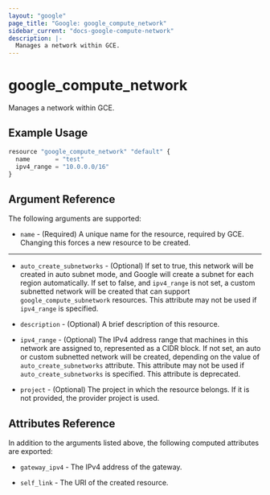 ```yaml
---
layout: "google"
page_title: "Google: google_compute_network"
sidebar_current: "docs-google-compute-network"
description: |-
  Manages a network within GCE.
---
```


# google\_compute\_network

Manages a network within GCE.

## Example Usage

```js
resource "google_compute_network" "default" {
  name       = "test"
  ipv4_range = "10.0.0.0/16"
}
```

## Argument Reference

The following arguments are supported:

* `name` - (Required) A unique name for the resource, required by GCE.
    Changing this forces a new resource to be created.

- - -

* `auto_create_subnetworks` - (Optional) If set to true, this network will be
    created in auto subnet mode, and Google will create a subnet for each region
    automatically. If set to false, and `ipv4_range` is not set, a custom
    subnetted network will be created that can support
    `google_compute_subnetwork` resources. This attribute may not be used if
    `ipv4_range` is specified.

* `description` - (Optional) A brief description of this resource.

* `ipv4_range` - (Optional) The IPv4 address range that machines in this network
    are assigned to, represented as a CIDR block. If not set, an auto or custom
    subnetted network will be created, depending on the value of  
    `auto_create_subnetworks` attribute. This attribute may not be used if
    `auto_create_subnetworks` is specified. This attribute is deprecated.

* `project` - (Optional) The project in which the resource belongs. If it
    is not provided, the provider project is used.

## Attributes Reference

In addition to the arguments listed above, the following computed attributes are
exported:

* `gateway_ipv4` - The IPv4 address of the gateway.

* `self_link` - The URI of the created resource.
